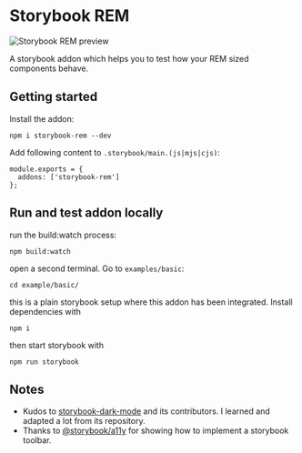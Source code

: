 
# Storybook REM

![Storybook REM preview](https://raw.githubusercontent.com/soelen/storybook-rem/master/.github/images/preview.gif)

A storybook addon which helps you to test how your REM sized components behave.

## Getting started

Install the addon:

```
npm i storybook-rem --dev
```

Add following content to `.storybook/main.(js|mjs|cjs)`:

```
module.exports = {
  addons: ['storybook-rem']
};
```

## Run and test addon locally

run the build:watch process:

```
npm build:watch
```

open a second terminal. Go to `examples/basic`:

```
cd example/basic/
```

this is a plain storybook setup where this addon has been integrated. Install dependencies with

```
npm i
```

then start storybook with

```
npm run storybook
```

## Notes

- Kudos to [storybook-dark-mode](https://github.com/hipstersmoothie/storybook-dark-mode) and its contributors. I learned and adapted a lot from its repository.
- Thanks to [@storybook/a11y](https://github.com/storybookjs/storybook/tree/master/addons/a11y) for showing how to implement a storybook toolbar.

